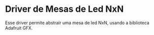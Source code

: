 # Driver de Mesas de Led NxN

Esse driver permite abstrair uma mesa de led NxN, usando a biblioteca Adafruit GFX.